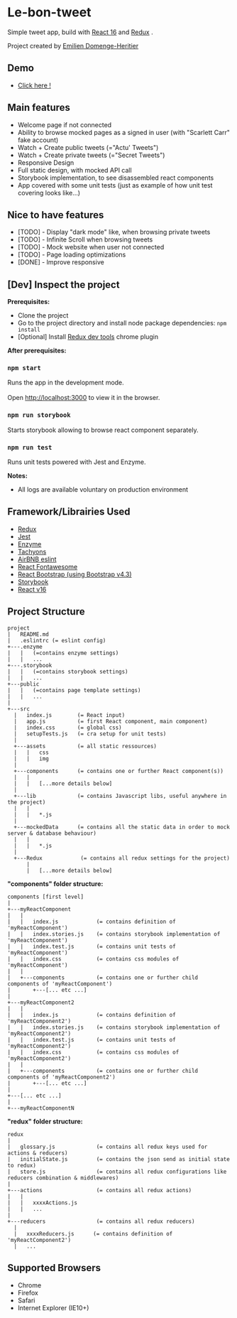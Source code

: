 
  
  
# Le-bon-tweet  
    
Simple tweet app, build with [React 16](https://reactjs.org/) and [Redux](https://github.com/reduxjs/redux) . 
  
Project created by [Emilien Domenge-Heritier](https://www.domenge.fr/)  
## Demo  
  
- [Click here !](https://le-bon-tweet.web.app/)   
   
  
## Main features  
  
 - Welcome page if not connected
 - Ability to browse mocked pages as a signed in user (with "Scarlett Carr" fake account)
 - Watch + Create public tweets (="Actu' Tweets")
 - Watch + Create private tweets (="Secret Tweets")
 - Responsive Design
 - Full static design, with mocked API call
 - Storybook implementation, to see disassembled react components
 - App covered with some unit tests (just as example of how unit test covering looks like...)
 
## Nice to have features  
  
 - [TODO] - Display "dark mode" like, when browsing private tweets
 - [TODO] - Infinite Scroll when browsing tweets
 - [TODO] - Mock website when user not connected
 - [TODO] - Page loading optimizations
 - [DONE] - Improve responsive
  
 
## [Dev] Inspect the project   
  
**Prerequisites:**  
 - Clone the project  
 - Go to the project directory and install node package dependencies: `npm install` 
 - [Optional] Install [Redux dev tools](https://chrome.google.com/webstore/detail/redux-devtools/lmhkpmbekcpmknklioeibfkpmmfibljd?hl=en) chrome plugin
  
**After prerequisites:**  
  
### `npm start`  
  
Runs the app in the development mode.<br>  
Open [http://localhost:3000](http://localhost:3000) to view it in the browser.  
  
  
### `npm run storybook`  
  
Starts storybook allowing to browse react component separately. 

### `npm run test`   

Runs unit tests powered with Jest and Enzyme. 
  
  
**Notes:**  
- All logs are available voluntary on production environment

## Framework/Librairies Used  
  
 - [Redux](https://github.com/reduxjs/redux)  
 - [Jest](https://jestjs.io/)  
 - [Enzyme](https://github.com/airbnb/enzyme)  
 - [Tachyons](https://github.com/tachyons-css/tachyons/)  
 - [AirBNB eslint](https://www.npmjs.com/package/eslint-config-airbnb)  
 - [React Fontawesome](https://github.com/FortAwesome/react-fontawesome)  
 - [React Bootstrap (using Bootstrap v4.3)](https://react-bootstrap.github.io/)  
 - [Storybook](https://www.learnstorybook.com/)  
 - [React v16](https://github.com/facebook/create-react-app)  
  
## Project Structure
 
  ```
project
|   README.md
|   .eslintrc (= eslint config) 
+---.enzyme
|   |   (=contains enzyme settings)
|   |   ...
+---.storybook
|   |   (=contains storybook settings)
|   |   ...
+---public
|   |   (=contains page template settings)
|   |   ...
|
+---src
    |   index.js        (= React input)
    |   app.js          (= first React component, main component)
    |   index.css       (= global css)
    |   setupTests.js   (= cra setup for unit tests)
    |
    +---assets          (= all static ressources)
    |   |   css
    |   |   img
    |   
    +---components      (= contains one or further React component(s))
    |   |   
    |   |   [...more details below] 
    |   
    +---lib             (= contains Javascript libs, useful anywhere in the project)
    |   |   
    |   |   *.js
    |   
    +---mockedData      (= contains all the static data in order to mock server & database behaviour)
    |   |   
    |   |   *.js
    |   
    +---Redux            (= contains all redux settings for the project)
        |   
        |   [...more details below] 
```

**"components" folder structure:**  
  ```
components [first level]
|   
+---myReactComponent
|   |   
|   |   index.js            (= contains definition of 'myReactComponent')
|   |   index.stories.js    (= contains storybook implementation of 'myReactComponent')
|   |   index.test.js       (= contains unit tests of 'myReactComponent')
|   |   index.css           (= contains css modules of 'myReactComponent')
|   |   
|   +---components          (= contains one or further child components of 'myReactComponent')
|       +---[... etc ...]
|
+---myReactComponent2
|   |   
|   |   index.js            (= contains definition of 'myReactComponent2')
|   |   index.stories.js    (= contains storybook implementation of 'myReactComponent2')
|   |   index.test.js       (= contains unit tests of 'myReactComponent2')
|   |   index.css           (= contains css modules of 'myReactComponent2')
|   |   
|   +---components          (= contains one or further child components of 'myReactComponent2')
|       +---[... etc ...]
|
+---[... etc ...]
|
+---myReactComponentN

```
**"redux" folder structure:**  
 ```
redux
|
|   glossary.js             (= contains all redux keys used for actions & reducers)
|   initialState.js         (= contains the json send as initial state to redux)
|   store.js                (= contains all redux configurations like reducers combination & middlewares)
|   
+---actions                 (= contains all redux actions)
|   |   
|   |   xxxxActions.js         
|   |   ...
|
+---reducers                (= contains all redux reducers)
   |   
   |   xxxxReducers.js      (= contains definition of 'myReactComponent2')
   |   ...

```

## Supported Browsers  
  
 - Chrome  
 - Firefox  
 - Safari  
 - Internet Explorer (IE10+)  
